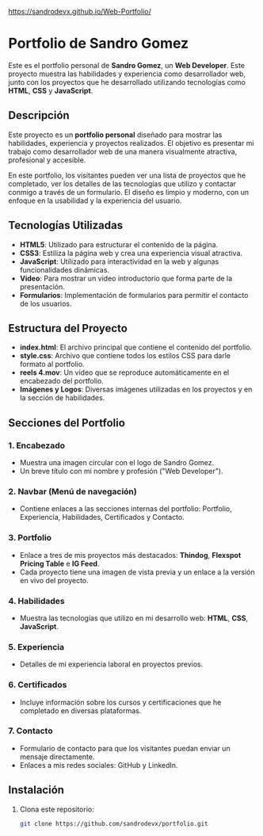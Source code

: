 
https://sandrodevx.github.io/Web-Portfolio/


# Portfolio de Sandro Gomez

Este es el portfolio personal de **Sandro Gomez**, un **Web Developer**. Este proyecto muestra las habilidades y experiencia como desarrollador web, junto con los proyectos que he desarrollado utilizando tecnologías como **HTML**, **CSS** y **JavaScript**.

## Descripción

Este proyecto es un **portfolio personal** diseñado para mostrar las habilidades, experiencia y proyectos realizados. El objetivo es presentar mi trabajo como desarrollador web de una manera visualmente atractiva, profesional y accesible.

En este portfolio, los visitantes pueden ver una lista de proyectos que he completado, ver los detalles de las tecnologías que utilizo y contactar conmigo a través de un formulario. El diseño es limpio y moderno, con un enfoque en la usabilidad y la experiencia del usuario.

## Tecnologías Utilizadas

- **HTML5**: Utilizado para estructurar el contenido de la página.
- **CSS3**: Estiliza la página web y crea una experiencia visual atractiva.
- **JavaScript**: Utilizado para interactividad en la web y algunas funcionalidades dinámicas.
- **Video**: Para mostrar un video introductorio que forma parte de la presentación.
- **Formularios**: Implementación de formularios para permitir el contacto de los usuarios.

## Estructura del Proyecto

- **index.html**: El archivo principal que contiene el contenido del portfolio.
- **style.css**: Archivo que contiene todos los estilos CSS para darle formato al portfolio.
- **reels 4.mov**: Un video que se reproduce automáticamente en el encabezado del portfolio.
- **Imágenes y Logos**: Diversas imágenes utilizadas en los proyectos y en la sección de habilidades.

## Secciones del Portfolio

### 1. **Encabezado**
   - Muestra una imagen circular con el logo de Sandro Gomez.
   - Un breve título con mi nombre y profesión ("Web Developer").
  

### 2. **Navbar (Menú de navegación)**
   - Contiene enlaces a las secciones internas del portfolio: Portfolio, Experiencia, Habilidades, Certificados y Contacto.

### 3. **Portfolio**
   - Enlace a tres de mis proyectos más destacados: **Thindog**, **Flexspot Pricing Table** e **IG Feed**.
   - Cada proyecto tiene una imagen de vista previa y un enlace a la versión en vivo del proyecto.

### 4. **Habilidades**
   - Muestra las tecnologías que utilizo en mi desarrollo web: **HTML**, **CSS**, **JavaScript**.

### 5. **Experiencia**
   - Detalles de mi experiencia laboral en proyectos previos.

### 6. **Certificados**
   - Incluye información sobre los cursos y certificaciones que he completado en diversas plataformas.

### 7. **Contacto**
   - Formulario de contacto para que los visitantes puedan enviar un mensaje directamente.
   - Enlaces a mis redes sociales: GitHub y LinkedIn.

## Instalación

1. Clona este repositorio:
   ```bash
   git clone https://github.com/sandrodevx/portfolio.git